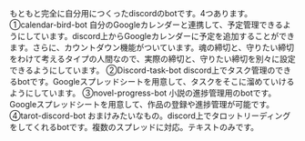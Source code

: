 もともと完全に自分用につくったdiscordのbotです。4つあります。
①calendar-bird-bot
自分のGoogleカレンダーと連携して、予定管理できるようにしています。discord上からGoogleカレンダーに予定を追加することができます。さらに、カウントダウン機能がついています。魂の締切と、守りたい締切をわけて考えるタイプの人間なので、実際の締切と、守りたい締切を別々に設定できるようにしています。
②Discord-task-bot
discord上でタスク管理のできるbotです。Googleスプレッドシートを用意して、タスクをそこに溜めていけるようにしています。
③novel-progress-bot
小説の進捗管理用のbotです。Googleスプレッドシートを用意して、作品の登録や進捗管理が可能です。
④tarot-discord-bot
おまけみたいなもの。discord上でタロットリーディングをしてくれるbotです。複数のスプレッドに対応。テキストのみです。
